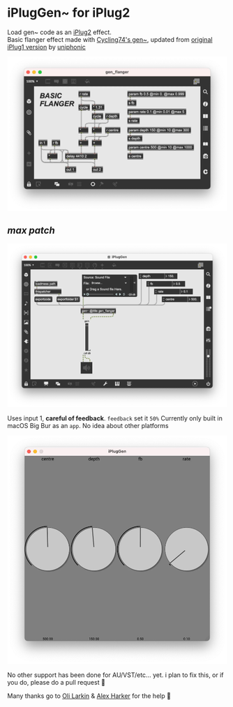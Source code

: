 # iPlugGen~ for iPlug2

Load gen~ code as an [iPlug2](https://github.com/iPlug2/iPlug2) effect.<br>Basic flanger effect made with [Cycling74's gen~](https://docs.cycling74.com/max8/vignettes/gen_topic), updated from [original iPlug1 version](https://github.com/uniphonic/IPlugGen) by [uniphonic](https://github.com/uniphonic/IPlugGen)

![gen~](/image/iPlugGen_max_flanger.webp)

## *max patch*
![gen~](/image/iPlugGen_max.webp)

Uses input 1, **careful of feedback**. `feedback` set it `50%`
Currently only built in macOS Big Bur as an `app`. No idea about other platforms

![macOS app](/image/iPlugGen_app.webp)

No other support has been done for AU/VST/etc... yet. i plan to fix this, or if you do, please do a pull request 🤘

Many thanks go to [Oli Larkin](https://github.com/olilarkin) & [Alex Harker](https://github.com/AlexHarker) for the help 🖤